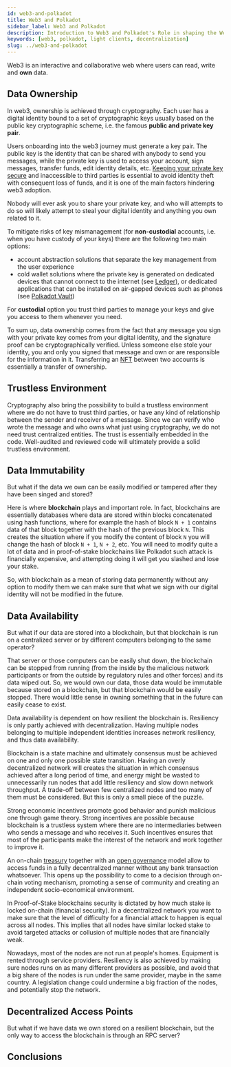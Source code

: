 ```yaml
---
id: web3-and-polkadot
title: Web3 and Polkadot
sidebar_label: Web3 and Polkadot
description: Introduction to Web3 and Polkadot's Role in shaping the Web3 Vision.
keywords: [web3, polkadot, light clients, decentralization]
slug: ../web3-and-polkadot
---
```


Web3 is an interactive and collaborative web where users can read, write and **own** data.

## Data Ownership

In web3, ownership is achieved through cryptography. Each user has a digital identity bound to a set
of cryptographic keys usually based on the public key cryptographic scheme, i.e. the famous **public
and private key pair**.

Users onboarding into the web3 journey must generate a key pair. The public key is the identity that
can be shared with anybody to send you messages, while the private key is used to access your
account, sign messages, transfer funds, edit identity details, etc.
[Keeping your private key secure](./scams.md) and inaccessible to third parties is essential to
avoid identity theft with consequent loss of funds, and it is one of the main factors hindering web3
adoption.

Nobody will ever ask you to share your private key, and who will attempts to do so will likely
attempt to steal your digital identity and anything you own related to it.

To mitigate risks of key mismanagement (for **non-custodial** accounts, i.e. when you have custody
of your keys) there are the following two main options:

- account abstraction solutions that separate the key management from the user experience
- cold wallet solutions where the private key is generated on dedicated devices that cannot connect
  to the internet (see [Ledger](./ledger.md)), or dedicated applications that can be installed on
  air-gapped devices such as phones (see [Polkadot Vault](./polkadot-vault.md))

For **custodial** option you trust third parties to manage your keys and give you access to them
whenever you need.

To sum up, data ownership comes from the fact that any message you sign with your private key comes
from your digital identity, and the signature proof can be cryptographically verified. Unless
someone else stole your identity, you and only you signed that message and own or are responsible
for the information in it. Transferring an [NFT](./learn-nft-index) between two accounts is
essentially a transfer of ownership.

## Trustless Environment

Cryptography also bring the possibility to build a trustless environment where we do not have to
trust third parties, or have any kind of relationship between the sender and receiver of a message.
Since we can verify who wrote the message and who owns what just using cryptography, we do not need
trust centralized entities. The trust is essentially embedded in the code. Well-audited and reviewed
code will ultimately provide a solid trustless environment.

## Data Immutability

But what if the data we own can be easily modified or tampered after they have been singed and
stored?

Here is where **blockchain** plays and important role. In fact, blockchains are essentially
databases where data are stored within blocks concatenated using hash functions, where for example
the hash of block `N + 1` contains data of that block together with the hash of the previous block
`N`. This creates the situation where if you modify the content of block `N` you will change the
hash of block `N + 1`, `N + 2`, etc. You will need to modify quite a lot of data and in
proof-of-stake blockchains like Polkadot such attack is financially expensive, and attempting doing
it will get you slashed and lose your stake.

So, with blockchain as a mean of storing data permanently without any option to modify them we can
make sure that what we sign with our digital identity will not be modified in the future.

## Data Availability

But what if our data are stored into a blockchain, but that blockchain is run on a centralized
server or by different computers belonging to the same operator?

That server or those computers can be easily shut down, the blockchain can be stopped from running
(from the inside by the malicious network participants or from the outside by regulatory rules and
other forces) and its data wiped out. So, we would own our data, those data would be immutable
because stored on a blockchain, but that blockchain would be easily stopped. There would little
sense in owning something that in the future can easily cease to exist.

Data availability is dependent on how resilient the blockchain is. Resiliency is only partly
achieved with decentralization. Having multiple nodes belonging to multiple independent identities
increases network resiliency, and thus data availability.

Blockchain is a state machine and ultimately consensus must be achieved on one and only one possible
state transition. Having an overly decentralized network will creates the situation in which
consensus achieved after a long period of time, and energy might be wasted to unnecessarily run
nodes that add little resiliency and slow down network throughput. A trade-off between few
centralized nodes and too many of them must be considered. But this is only a small piece of the
puzzle.

Strong economic incentives promote good behavior and punish malicious one through game theory.
Strong incentives are possible because blockchain is a trustless system where there are no
intermediaries between who sends a message and who receives it. Such incentives ensures that most of
the participants make the interest of the network and work together to improve it.

An on-chain [treasury](../learn/learn-polkadot-opengov-treasury.md) together with an
[open governance](../learn/learn-polkadot-opengov.md) model allow to access funds in a fully
decentralized manner without any bank transaction whatsoever. This opens up the possibility to come
to a decision through on-chain voting mechanism, promoting a sense of community and creating an
independent socio-economical environment.

In Proof-of-Stake blockchains security is dictated by how much stake is locked on-chain (financial
security). In a decentralized network you want to make sure that the level of difficulty for a
financial attack to happen is equal across all nodes. This implies that all nodes have similar
locked stake to avoid targeted attacks or collusion of multiple nodes that are financially weak.

Nowadays, most of the nodes are not run at people's homes. Equipment is rented through service
providers. Resiliency is also achieved by making sure nodes runs on as many different providers as
possible, and avoid that a big share of the nodes is run under the same provider, maybe in the same
country. A legislation change could undermine a big fraction of the nodes, and potentially stop the
network.

## Decentralized Access Points

But what if we have data we own stored on a resilient blockchain, but the only way to access the
blockchain is through an RPC server?

## Conclusions
